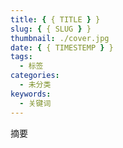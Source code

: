 ```yaml
---
title: { { TITLE } }
slug: { { SLUG } }
thumbnail: ./cover.jpg
date: { { TIMESTEMP } }
tags:
  - 标签
categories:
  - 未分类
keywords:
  - 关键词
---
```


摘要

<!-- more -->
